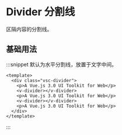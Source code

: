 # Divider 分割线

区隔内容的分割线。

## 基础用法

:::snippet 默认为水平分割线，放置于文字中间。

```vue
<template>
  <div class="vsc-divider">
    <p>A Vue.js 3.0 UI Toolkit for Web</p>
    <v-divider></v-divider>
    <p>A Vue.js 3.0 UI Toolkit for Web</p>
    <v-divider></v-divider>
    <p>A Vue.js 3.0 UI Toolkit for Web</p>
  </div>
</template>
```

:::
